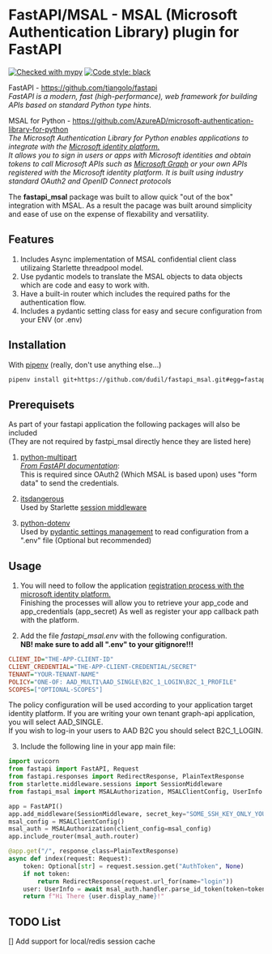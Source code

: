 # FastAPI/MSAL - MSAL (Microsoft Authentication Library) plugin for FastAPI
[![Checked with mypy](http://www.mypy-lang.org/static/mypy_badge.svg)](http://mypy-lang.org/)
[![Code style: black](https://img.shields.io/badge/code%20style-black-000000.svg)](https://github.com/psf/black)

FastAPI - https://github.com/tiangolo/fastapi  
_FastAPI is a modern, fast (high-performance), web framework for building APIs based on standard Python type hints._  

MSAL for Python - https://github.com/AzureAD/microsoft-authentication-library-for-python  
_The Microsoft Authentication Library for Python enables applications to integrate with the 
[Microsoft identity platform.](https://aka.ms/aaddevv2)  
It allows you to sign in users or apps with Microsoft identities
and obtain tokens to call Microsoft APIs such as [Microsoft Graph](https://graph.microsoft.io/) 
or your own APIs registered with the Microsoft identity platform. 
It is built using industry standard OAuth2 and OpenID Connect protocols_

The **fastapi_msal** package was built to allow quick "out of the box" integration with MSAL.
As a result the pacage was built around simplicity and ease of use on the expense of flexability and versatility.

## Features
1. Includes Async implementation of MSAL confidential client class utilizaing Starlette threadpool model.
1. Use pydantic models to translate the MSAL objects to data objects which are code and easy to work with.
1. Have a built-in router which includes the required paths for the authentication flow.
1. Includes a pydantic setting class for easy and secure configuration from your ENV (or .env)

## Installation
With [pipenv](https://pipenv.pypa.io/en/latest/) (really, don't use anything else...)
```bash
pipenv install git+https://github.com/dudil/fastapi_msal.git#egg=fastapi_msal
```

## Prerequisets
As part of your fastapi application the following packages will also be included  
(They are not required by fastpi_msal directly hence they are listed here)
1. [python-multipart](https://andrew-d.github.io/python-multipart/)  
_[From FastAPI documentation](https://fastapi.tiangolo.com/tutorial/security/first-steps/#run-it)_:  
This is required since OAuth2 (Which MSAL is based upon) uses "form data" to send the credentials.

1. [itsdangerous](https://github.com/pallets/itsdangerous)  
Used by Starlette [session middleware](https://www.starlette.io/middleware/)

1. [python-dotenv](https://github.com/theskumar/python-dotenv)  
Used by [pydantic settings management](https://pydantic-docs.helpmanual.io/usage/settings/) 
   to read configuration from a ".env" file (Optional but recommended)

## Usage
1. You will need to follow the application [registration process
with the microsoft identity platform.](https://docs.microsoft.com/azure/active-directory/develop/quickstart-v2-register-an-app)  
Finishing the processes will allow you to retrieve your app_code and app_credentials (app_secret)
As well as register your app callback path with the platform.

2. Add the file _fastapi_msal.env_ with the following configuration.  
**NB! make sure to add all ".env" to your gitignore!!!**
```ini
CLIENT_ID="THE-APP-CLIENT-ID"
CLIENT_CREDENTIAL="THE-APP-CLIENT-CREDENTIAL/SECRET"
TENANT="YOUR-TENANT-NAME"
POLICY="ONE-OF: AAD_MULTI\AAD_SINGLE\B2C_1_LOGIN\B2C_1_PROFILE"
SCOPES=["OPTIONAL-SCOPES"]
```
The policy configuration will be used according to your application target identity platform.
If you are writing your own tenant graph-api application, you will select AAD_SINGLE.  
If you wish to log-in your users to AAD B2C you should select B2C_1_LOGIN.

3. Include the following line in your app main file:
``` python
import uvicorn
from fastapi import FastAPI, Request
from fastapi.responses import RedirectResponse, PlainTextResponse
from starlette.middleware.sessions import SessionMiddleware
from fastapi_msal import MSALAuthorization, MSALClientConfig, UserInfo 

app = FastAPI()
app.add_middleware(SessionMiddleware, secret_key="SOME_SSH_KEY_ONLY_YOU_KNOW")
msal_config = MSALClientConfig()
msal_auth = MSALAuthorization(client_config=msal_config)
app.include_router(msal_auth.router)

@app.get("/", response_class=PlainTextResponse)
async def index(request: Request):
    token: Optional[str] = request.session.get("AuthToken", None)
    if not token:
        return RedirectResponse(request.url_for(name="login"))
    user: UserInfo = await msal_auth.handler.parse_id_token(token=token)
    return f"Hi There {user.display_name}!"
```
## TODO List
[] Add support for local/redis session cache
